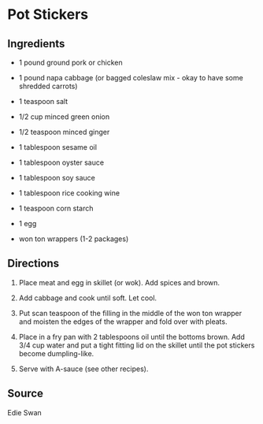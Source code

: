 Pot Stickers
============


Ingredients
-----------

* 1 pound ground pork or chicken

* 1 pound napa cabbage (or bagged coleslaw mix - okay to have some shredded carrots)

* 1 teaspoon salt

* 1/2 cup minced green onion

* 1/2 teaspoon minced ginger

* 1 tablespoon sesame oil

* 1 tablespoon oyster sauce

* 1 tablespoon soy sauce

* 1 tablespoon rice cooking wine

* 1 teaspoon corn starch

* 1 egg

* won ton wrappers (1-2 packages)


Directions
----------

1) Place meat and egg in skillet (or wok). Add spices and brown.

2) Add cabbage and cook until soft. Let cool.

3) Put scan teaspoon of the filling in the middle of the won ton wrapper and moisten the edges of the wrapper and fold over with pleats.

4) Place in a fry pan with 2 tablespoons oil until the bottoms brown. Add 3/4 cup water and put a tight fitting lid on the skillet until the pot stickers become dumpling-like.

5) Serve with A-sauce (see other recipes).


Source
------

Edie Swan
